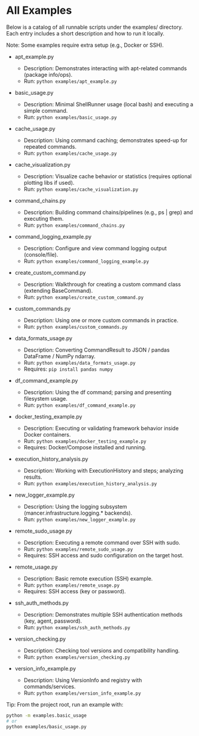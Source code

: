 # All Examples

Below is a catalog of all runnable scripts under the examples/ directory.
Each entry includes a short description and how to run it locally.

Note: Some examples require extra setup (e.g., Docker or SSH).

- apt_example.py
  - Description: Demonstrates interacting with apt-related commands (package info/ops).
  - Run: `python examples/apt_example.py`

- basic_usage.py
  - Description: Minimal ShellRunner usage (local bash) and executing a simple command.
  - Run: `python examples/basic_usage.py`

- cache_usage.py
  - Description: Using command caching; demonstrates speed-up for repeated commands.
  - Run: `python examples/cache_usage.py`

- cache_visualization.py
  - Description: Visualize cache behavior or statistics (requires optional plotting libs if used).
  - Run: `python examples/cache_visualization.py`

- command_chains.py
  - Description: Building command chains/pipelines (e.g., ps | grep) and executing them.
  - Run: `python examples/command_chains.py`

- command_logging_example.py
  - Description: Configure and view command logging output (console/file).
  - Run: `python examples/command_logging_example.py`

- create_custom_command.py
  - Description: Walkthrough for creating a custom command class (extending BaseCommand).
  - Run: `python examples/create_custom_command.py`

- custom_commands.py
  - Description: Using one or more custom commands in practice.
  - Run: `python examples/custom_commands.py`

- data_formats_usage.py
  - Description: Converting CommandResult to JSON / pandas DataFrame / NumPy ndarray.
  - Run: `python examples/data_formats_usage.py`
  - Requires: `pip install pandas numpy`

- df_command_example.py
  - Description: Using the df command; parsing and presenting filesystem usage.
  - Run: `python examples/df_command_example.py`

- docker_testing_example.py
  - Description: Executing or validating framework behavior inside Docker containers.
  - Run: `python examples/docker_testing_example.py`
  - Requires: Docker/Compose installed and running.

- execution_history_analysis.py
  - Description: Working with ExecutionHistory and steps; analyzing results.
  - Run: `python examples/execution_history_analysis.py`

- new_logger_example.py
  - Description: Using the logging subsystem (mancer.infrastructure.logging.* backends).
  - Run: `python examples/new_logger_example.py`

- remote_sudo_usage.py
  - Description: Executing a remote command over SSH with sudo.
  - Run: `python examples/remote_sudo_usage.py`
  - Requires: SSH access and sudo configuration on the target host.

- remote_usage.py
  - Description: Basic remote execution (SSH) example.
  - Run: `python examples/remote_usage.py`
  - Requires: SSH access (key or password).

- ssh_auth_methods.py
  - Description: Demonstrates multiple SSH authentication methods (key, agent, password).
  - Run: `python examples/ssh_auth_methods.py`

- version_checking.py
  - Description: Checking tool versions and compatibility handling.
  - Run: `python examples/version_checking.py`

- version_info_example.py
  - Description: Using VersionInfo and registry with commands/services.
  - Run: `python examples/version_info_example.py`

Tip: From the project root, run an example with:
```bash
python -m examples.basic_usage
# or
python examples/basic_usage.py
```

